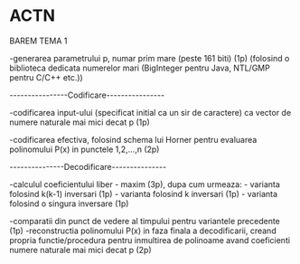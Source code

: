 # ACTN
 
BAREM TEMA 1

-generarea parametrului p, numar prim mare (peste 161 biti) (1p)
  (folosind o biblioteca dedicata numerelor mari (BigInteger pentru Java, NTL/GMP pentru C/C++ etc.))


----------------Codificare----------------

-codificarea input-ului (specificat initial ca un sir de caractere) ca vector de numere naturale mai mici decat p (1p)

-codificarea efectiva, folosind schema lui Horner pentru evaluarea polinomului P(x) in punctele 1,2,...,n (2p)


---------------Decodificare---------------

-calculul coeficientului liber - maxim (3p), dupa cum urmeaza:
                     - varianta folosind k(k-1) inversari (1p)
                     - varianta folosind k inversari (1p)
                     - varianta folosind o singura inversare (1p)

-comparatii din punct de vedere al timpului pentru variantele precedente (1p)
-reconstructia polinomului P(x) in faza finala a decodificarii, creand propria functie/procedura pentru inmultirea de polinoame avand coeficienti numere naturale mai mici decat p (2p)